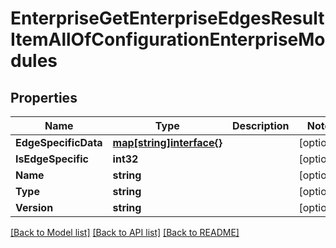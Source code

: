 # EnterpriseGetEnterpriseEdgesResultItemAllOfConfigurationEnterpriseModules

## Properties

Name | Type | Description | Notes
------------ | ------------- | ------------- | -------------
**EdgeSpecificData** | [**map[string]interface{}**](.md) |  | [optional] 
**IsEdgeSpecific** | **int32** |  | [optional] 
**Name** | **string** |  | [optional] 
**Type** | **string** |  | [optional] 
**Version** | **string** |  | [optional] 

[[Back to Model list]](../README.md#documentation-for-models) [[Back to API list]](../README.md#documentation-for-api-endpoints) [[Back to README]](../README.md)


